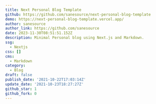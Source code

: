 ```yaml
---
title: Next Personal Blog Template
github: https://github.com/sanesource/next-personal-blog-template
demo: https://next-personal-blog-template.vercel.app/
author: sanesource
author_link: https://github.com/sanesource
date: 2023-11-30T08:51:51.152Z
description: Minimal Personal blog using Next.js and Markdown.
ssg:
  - Nextjs
css: []
cms:
  - Markdown
category:
  - Blog
draft: false
publish_date: '2021-10-22T17:03:14Z'
update_date: '2021-10-23T18:27:27Z'
github_star: 1
github_fork: 0
---
```

